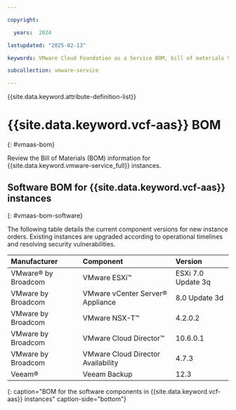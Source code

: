 ```yaml
---

copyright:

  years:  2024

lastupdated: "2025-02-13"

keywords: VMware Cloud Foundation as a Service BOM, bill of materials VMware Cloud Foundation as a Service, BOM, VCF as a Service BOM

subcollection: vmware-service

---
```


{{site.data.keyword.attribute-definition-list}}

# {{site.data.keyword.vcf-aas}} BOM
{: #vmaas-bom}

Review the Bill of Materials (BOM) information for {{site.data.keyword.vmware-service_full}} instances.

## Software BOM for {{site.data.keyword.vcf-aas}} instances
{: #vmaas-bom-software}

The following table details the current component versions for new instance orders. Existing instances are upgraded according to operational timelines and resolving security vulnerabilities.

| Manufacturer | Component | Version |
|:------------ |:--------- |:------- |
| VMware® by Broadcom   | VMware ESXi™ | ESXi 7.0 Update 3q |
| VMware by Broadcom    | VMware vCenter Server® Appliance | 8.0 Update 3d |
| VMware by Broadcom    | VMware NSX-T™ | 4.2.0.2 |
| VMware by Broadcom    | VMware Cloud Director™ | 10.6.0.1 |
| VMware by Broadcom    | VMware Cloud Director Availability | 4.7.3 |
| Veeam®       | Veeam Backup | 12.3 |
{: caption="BOM for the software components in {{site.data.keyword.vcf-aas}} instances" caption-side="bottom"}
